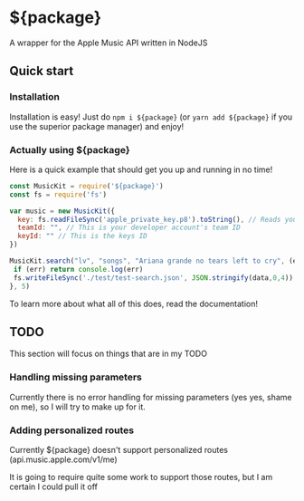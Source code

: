 # ${package}
A wrapper for the Apple Music API written in NodeJS

## Quick start

### Installation
Installation is easy! Just do `npm i ${package}` (or `yarn add ${package}` if you use the superior package manager) and enjoy!

### Actually using ${package}

Here is a quick example that should get you up and running in no time!
```js
const MusicKit = require('${package}')
const fs = require('fs')

var music = new MusicKit({
  key: fs.readFileSync('apple_private_key.p8').toString(), // Reads your private key
  teamId: "", // This is your developer account's team ID
  keyId: "" // This is the keys ID
})

MusicKit.search("lv", "songs", "Ariana grande no tears left to cry", (err, data) => {
 if (err) return console.log(err)
 fs.writeFileSync('./test/test-search.json', JSON.stringify(data,0,4))
}, 5)
```
To learn more about what all of this does, read the documentation!

## TODO
This section will focus on things that are in my TODO

### Handling missing parameters
Currently there is no error handling for missing parameters (yes yes, shame on me), so I will try to make up for it.

### Adding personalized routes
Currently ${package} doesn't support personalized routes (api.music.apple.com/v1/me)

It is going to require quite some work to support those routes, but I am certain I could pull it off